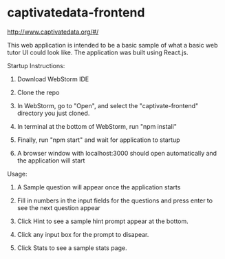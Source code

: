 # captivatedata-frontend

http://www.captivatedata.org/#/

This web application is intended to be a basic sample of what a basic web tutor UI could look like. The application was built using React.js.

Startup Instructions:

1. Download WebStorm IDE

2. Clone the repo

3. In WebStorm, go to "Open", and select the "captivate-frontend" directory you just cloned.

4. In terminal at the bottom of WebStorm, run "npm install"

5. Finally, run "npm start" and wait for application to startup

6. A browser window with localhost:3000 should open automatically and the application will start


Usage:

1. A Sample question will appear once the application starts

2. Fill in numbers in the input fields for the questions and press enter to see the next question appear

3. Click Hint to see a sample hint prompt appear at the bottom.

4. Click any input box for the prompt to disapear. 

3. Click Stats to see a sample stats page.
